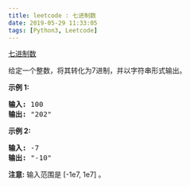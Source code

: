 ```yaml
---
title: leetcode : 七进制数
date: 2019-05-29 11:33:05
tags: [Python3, Leetcode]
---
```


[七进制数](https://leetcode-cn.com/problems/base-7/)

<p>给定一个整数，将其转化为7进制，并以字符串形式输出。</p>

<!-- more -->

<p><strong>示例 1:</strong></p>

<pre>
<strong>输入:</strong> 100
<strong>输出:</strong> &quot;202&quot;
</pre>

<p><strong>示例 2:</strong></p>

<pre>
<strong>输入:</strong> -7
<strong>输出:</strong> &quot;-10&quot;
</pre>

<p><strong>注意:</strong> 输入范围是&nbsp;[-1e7, 1e7] 。</p>
